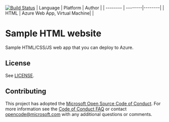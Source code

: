 [![Build Status](https://dev.azure.com/lucafranzoni/Project2811/_apis/build/status/lucafranzoni.devops-project-samples?branchName=master)](https://dev.azure.com/lucafranzoni/Project2811/_build/latest?definitionId=10&branchName=master)
| Language | Platform | Author |
| -------- | --------|--------|
| HTML |  Azure Web App, Virtual Machine| |

# Sample HTML website 

Sample HTML/CSS/JS web app that you can deploy to Azure. 

## License

See [LICENSE](LICENSE).


## Contributing
This project has adopted the [Microsoft Open Source Code of Conduct](https://opensource.microsoft.com/codeofconduct/).
For more information see the [Code of Conduct FAQ](https://opensource.microsoft.com/codeofconduct/faq/) or
contact [opencode@microsoft.com](mailto:opencode@microsoft.com) with any additional questions or comments.

